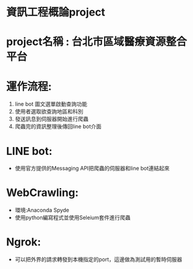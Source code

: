 資訊工程概論project
===
# project名稱 : 台北市區域醫療資源整合平台
# 運作流程:
1. line bot 圖文選單啟動查詢功能 
2. 使用者選取欲查詢地區和科別
3. 發送訊息到伺服器開始進行爬蟲
4. 爬蟲完的資訊整理後傳回line bot介面
# LINE bot: 
- 使用官方提供的Messaging API把爬蟲的伺服器和line bot連結起來
# WebCrawling:
- 環境:Anaconda Spyde
- 使用python編寫程式並使用Seleium套件進行爬蟲
# Ngrok:
- 可以把外界的請求轉發到本機指定的port，這邊做為測試用的暫時伺服器

